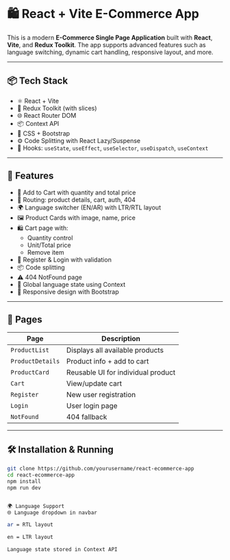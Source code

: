 # 🛍️ React + Vite E-Commerce App

This is a modern **E-Commerce Single Page Application** built with **React**, **Vite**, and **Redux Toolkit**. The app supports advanced features such as language switching, dynamic cart handling, responsive layout, and more.

---

## 📦 Tech Stack

- ⚛️ React + Vite
- 🧠 Redux Toolkit (with slices)
- 🌐 React Router DOM
- 📦 Context API
- 🎨 CSS + Bootstrap
- ⚙️ Code Splitting with React Lazy/Suspense
- 🔁 Hooks: `useState`, `useEffect`, `useSelector`, `useDispatch`, `useContext`

---

## 🚀 Features

- 🛒 Add to Cart with quantity and total price
- 🧭 Routing: product details, cart, auth, 404
- 🌍 Language switcher (EN/AR) with LTR/RTL layout
- 🖼️ Product Cards with image, name, price
- 🛍️ Cart page with:
  - Quantity control
  - Unit/Total price
  - Remove item
- 🔐 Register & Login with validation
- 📦 Code splitting
- ⚠️ 404 NotFound page
- 💬 Global language state using Context
- 🎨 Responsive design with Bootstrap

---

## 📁 Pages

| Page              | Description                                     |
|-------------------|-------------------------------------------------|
| `ProductList`     | Displays all available products                 |
| `ProductDetails`  | Product info + add to cart                      |
| `ProductCard`     | Reusable UI for individual product              |
| `Cart`            | View/update cart                                |
| `Register`        | New user registration                          |
| `Login`           | User login page                                |
| `NotFound`        | 404 fallback                                   |

---

## 🛠️ Installation & Running

```bash
git clone https://github.com/yourusername/react-ecommerce-app
cd react-ecommerce-app
npm install
npm run dev


🌍 Language Support
🌐 Language dropdown in navbar

ar = RTL layout

en = LTR layout

Language state stored in Context API